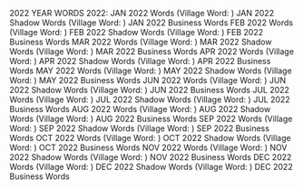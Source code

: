 2022 
YEAR WORDS 2022:
JAN 2022 Words (Village Word: )
JAN 2022 Shadow Words (Village Word: )
JAN 2022 Business Words
FEB 2022 Words (Village Word: )
FEB 2022 Shadow Words (Village Word: )
FEB 2022 Business Words
MAR 2022 Words (Village Word: )
MAR 2022 Shadow Words (Village Word: )
MAR 2022 Business Words 
APR 2022 Words (Village Word: )
APR 2022 Shadow Words (Village Word: )
APR 2022 Business Words 
MAY 2022 Words (Village Word: )
MAY 2022 Shadow Words (Village Word: )
MAY 2022 Business Words 
JUN 2022 Words (Village Word: )
JUN 2022 Shadow Words (Village Word: )
JUN 2022 Business Words 
JUL 2022 Words (Village Word: )
JUL 2022 Shadow Words (Village Word: )
JUL 2022 Business Words 
AUG 2022 Words (Village Word: )
AUG 2022 Shadow Words (Village Word: )
AUG 2022 Business Words 
SEP 2022 Words (Village Word: )
SEP 2022 Shadow Words (Village Word: )
SEP 2022 Business Words 
OCT 2022 Words (Village Word: )
OCT 2022 Shadow Words (Village Word: )
OCT 2022 Business Words 
NOV 2022 Words (Village Word: )
NOV 2022 Shadow Words (Village Word: )
NOV 2022 Business Words 
DEC 2022 Words (Village Word: )
DEC 2022 Shadow Words (Village Word: )
DEC 2022 Business Words
